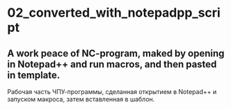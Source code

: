 # 02_converted_with_notepadpp_script
## A work peace of NC-program, maked by opening in Notepad++ and run macros, and then pasted in template.
Рабочая часть ЧПУ-программы, сделанная открытием в Notepad++ и запуском макроса, затем вставленная в шаблон.
